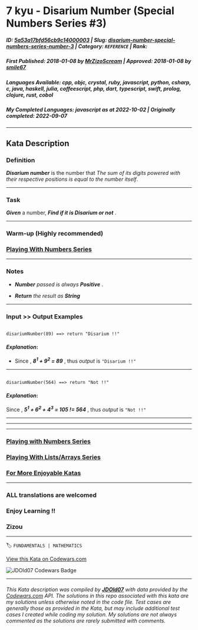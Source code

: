 # 7 kyu - Disarium Number (Special Numbers Series  #3)

##### **ID**: [5a53a17bfd56cb9c14000003](https://www.codewars.com/kata/5a53a17bfd56cb9c14000003) | **Slug**: [disarium-number-special-numbers-series-number-3](https://www.codewars.com/kata/5a53a17bfd56cb9c14000003) | **Category**: `REFERENCE` | **Rank**: <span style="color:white">7 kyu</span>

##### **First Published**: 2018-01-08 ***by*** [MrZizoScream](https://www.codewars.com/users/MrZizoScream) | **Approved**: 2018-01-08 ***by*** [smile67](https://www.codewars.com/users/smile67)

##### **Languages Available**: cpp, objc, crystal, ruby, javascript, python, csharp, c, java, haskell, julia, coffeescript, php, dart, typescript, swift, prolog, clojure, rust, cobol

##### **My Completed Languages**: javascript ***as at*** 2022-10-02 | **Originally completed**: 2022-09-07

---

## Kata Description


### Definition



**_Disarium number_** is the number that *The sum of its digits powered with their respective positions is equal to the number itself*.



____



### Task



**_Given_** a number, **_Find if it is Disarium or not_** . 

____



### Warm-up (Highly recommended)



### [Playing With Numbers Series](https://www.codewars.com/collections/playing-with-numbers)

___



### Notes 



* **_Number_** *passed is always*  **_Positive_** .

* **_Return_** *the result as* **_String_**

___



### Input >> Output Examples



```

disariumNumber(89) ==> return "Disarium !!"

```

#### **_Explanation_**:



* Since , **_8<sup>1</sup> + 9<sup>2</sup> = 89_** , thus *output* is `"Disarium !!"`

___



```

disariumNumber(564) ==> return "Not !!"

```

#### **_Explanation_**:



Since , **_5<sup>1</sup> + 6<sup>2</sup> + 4<sup>3</sup> = 105 != 564_** ,  thus *output* is `"Not !!"`



___

___

___



### [Playing with Numbers Series](https://www.codewars.com/collections/playing-with-numbers)



### [Playing With Lists/Arrays Series](https://www.codewars.com/collections/playing-with-lists-slash-arrays)



### [For More Enjoyable Katas](http://www.codewars.com/users/MrZizoScream/authored)

___



### ALL translations are welcomed



### Enjoy Learning !!

### Zizou



---


🏷 `FUNDAMENTALS | MATHEMATICS`


[View this Kata on Codewars.com](https://www.codewars.com/kata/5a53a17bfd56cb9c14000003)

![](https://www.codewars.com/users/jdold07/badges/large "JDOld07 Codewars Badge")

---

###### *This Kata description was compiled by [**JDOld07**](https://tpstech.dev) with data provided by the [Codewars.com](https://www.codewars.com) API.  The solutions in this repo associated with this kata are my solutions unless otherwise noted in the code file.  Test cases are generally those as provided in the Kata, but may include additional test cases I created while coding my solution.  My solutions are not always commented as the solutions are rarely submitted with comments.*
